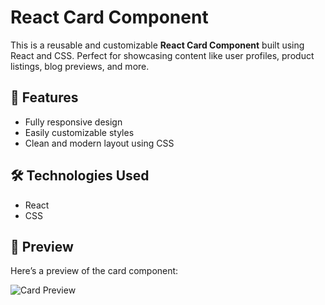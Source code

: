 # React Card Component

This is a reusable and customizable **React Card Component** built using React and CSS. Perfect for showcasing content like user profiles, product listings, blog previews, and more.

## 🚀 Features

- Fully responsive design
- Easily customizable styles
- Clean and modern layout using  CSS

## 🛠️ Technologies Used

- React
- CSS

## 📸 Preview

Here’s a preview of the card component:

![Card Preview](./assets/card-preview.png)
